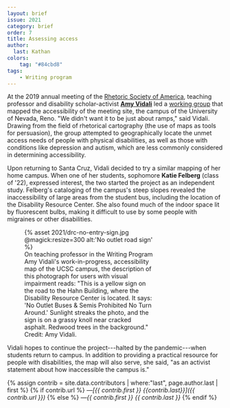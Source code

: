 ```yaml
---
layout: brief
issue: 2021
category: brief
order: 7
title: Assessing access
author:
  last: Kathan
colors:
    tag: "#84cbd8"
tags:
    - Writing program
---
```


At the 2019 annual meeting of the [Rhetoric Society of America](https://www.rhetoricsociety.org/aws/RSA/pt/sp/home_page), teaching professor and disability scholar-activist [**Amy Vidali**](https://amyvidali.com/writing/) led a [working group](https://mappingdisability.wordpress.com/) that mapped the accessibility of the meeting site, the campus of the University of Nevada, Reno. "We didn't want it to be just about ramps," said Vidali. Drawing from the field of rhetorical cartography (the use of maps as tools for persuasion), the group attempted to geographically locate the unmet access needs of people with physical disabilities, as well as those with conditions like depression and autism, which are less commonly considered in determining accessibility.

Upon returning to Santa Cruz, Vidali decided to try a similar mapping of her home campus. When one of her students, sophomore **Katie Felberg** (class of '22), expressed interest, the two started the project as an independent study. Felberg's cataloging of the campus's steep slopes revealed the inaccessibility of large areas from the student bus, including the location of the Disability Resource Center. She also found much of the indoor space lit by fluorescent bulbs, making it difficult to use by some people with migraines or other disabilities.

<figure style="width:300px">
  {% asset 2021/drc-no-entry-sign.jpg @magick:resize=300 alt:'No outlet road sign' %}<figcaption markdown="span">On teaching professor in the Writing Program Amy Vidali's work-in-progress, accessibility map of the UCSC campus, the description of this photograph for users with visual impairment reads: "This is a yellow sign on the road to the Hahn Building, where the Disability Resource Center is located. It says: 'No Outlet Buses & Semis Prohibited No Turn Around.' Sunlight streaks the photo, and the sign is on a grassy knoll near cracked asphalt. Redwood trees in the background." Credit: Amy Vidali.</figcaption>
</figure>

Vidali hopes to continue the project---halted by the pandemic---when students return to campus. In addition to providing a practical resource for people with disabilities, the map will also serve, she said, "as an activist statement about how inaccessible the campus is."

{% assign contrib = site.data.contributors | where:"last", page.author.last | first %}
{% if contrib.url %}
*&mdash;[{{ contrib.first }} {{contrib.last}}]({{ contrib.url }})*
{% else %}
*&mdash;{{ contrib.first }} {{ contrib.last }}*
{% endif %}
